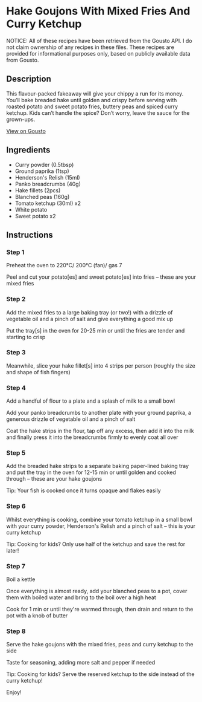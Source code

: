 # Hake Goujons With Mixed Fries And Curry Ketchup

NOTICE: All of these recipes have been retrieved from the Gousto API. I do not claim ownership of any recipes in these files. These recipes are provided for informational purposes only, based on publicly available data from Gousto.

## Description

This flavour-packed fakeaway will give your chippy a run for its money. You’ll bake breaded hake until golden and crispy before serving with roasted potato and sweet potato fries, buttery peas and spiced curry ketchup. Kids can’t handle the spice? Don’t worry, leave the sauce for the grown-ups. 

[View on Gousto](https://www.gousto.co.uk/recipes/cookbook/hake-goujons-with-mixed-fries-and-curry-ketchup)

## Ingredients

- Curry powder (0.5tbsp)
- Ground paprika (1tsp)
- Henderson's Relish (15ml)
- Panko breadcrumbs (40g)
- Hake fillets (2pcs)
- Blanched peas (160g)
- Tomato ketchup (30ml) x2
- White potato
- Sweet potato x2

## Instructions


### Step 1

Preheat the oven to 220°C/ 200°C (fan)/ gas 7

Peel and cut your potato[es] and sweet potato[es] into fries – these are your mixed fries


### Step 2

Add the mixed fries to a large baking tray (or two!) with a drizzle of vegetable oil and a pinch of salt and give everything a good mix up

Put the tray[s] in the oven for 20-25 min or until the fries are tender and starting to crisp


### Step 3

Meanwhile, slice your hake fillet[s] into 4 strips per person (roughly the size and shape of fish fingers)


### Step 4

Add a handful of flour to a plate and a splash of milk to a small bowl

Add your panko breadcrumbs to another plate with your ground paprika, a generous drizzle of vegetable oil and a pinch of salt

Coat the hake strips in the flour, tap off any excess, then add it into the milk and finally press it into the breadcrumbs firmly to evenly coat all over


### Step 5

Add the breaded hake strips to a separate baking paper-lined baking tray and put the tray in the oven for 12-15 min or until golden and cooked through – these are your hake goujons

Tip: Your fish is cooked once it turns opaque and flakes easily


### Step 6

Whilst everything is cooking, combine your tomato ketchup in a small bowl with your curry powder, Henderson's Relish and a pinch of salt – this is your curry ketchup

<span class="text-danger">Tip: Cooking for kids? Only use half of the ketchup and save the rest for later!</span>


### Step 7

Boil a kettle

Once everything is almost ready, add your blanched peas to a pot, cover them with boiled water and bring to the boil over a high heat

Cook for 1 min or until they're warmed through, then drain and return to the pot with a knob of butter

### Step 8

Serve the hake goujons with the mixed fries, peas and curry ketchup to the side

Taste for seasoning, adding more salt and pepper if needed

<span class="text-danger">Tip: Cooking for kids? Serve the reserved ketchup to the side instead of the curry ketchup!</span>

Enjoy!

